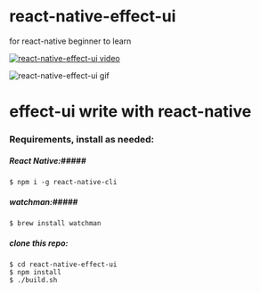 # react-native-effect-ui
for react-native beginner to learn 

[![react-native-effect-ui video](https://img.youtube.com/vi/8ZICC_4nP7I/0.jpg)](https://www.youtube.com/watch?v=8ZICC_4nP7I)

![react-native-effect-ui gif](https://github.com/colin3dmax/react-native-effect-ui/tree/master/doc/react-native-effect-ui.gif "react-native-effect-ui gif")

effect-ui write with react-native
========================

### Requirements, install as needed: ###

##### React Native:#####
```
$ npm i -g react-native-cli
```

##### watchman:#####
```
$ brew install watchman
```

##### clone this repo: #####

```
$ cd react-native-effect-ui
$ npm install
$ ./build.sh
```